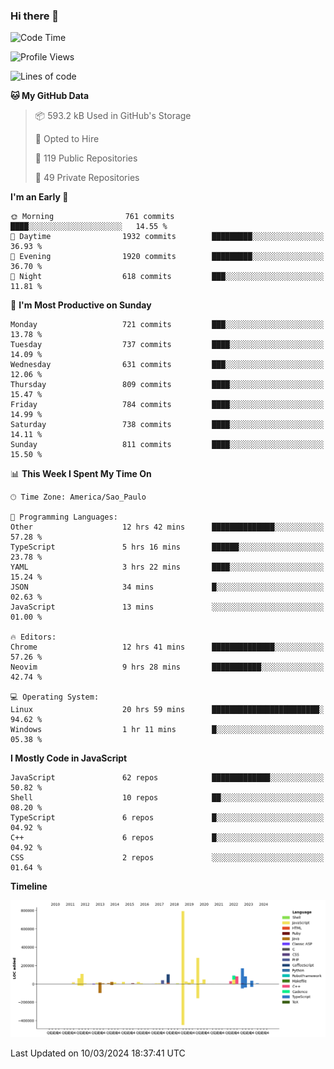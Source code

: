 ### Hi there 👋

<!--START_SECTION:waka-->
![Code Time](http://img.shields.io/badge/Code%20Time-5%2C731%20hrs%2048%20mins-blue)

![Profile Views](http://img.shields.io/badge/Profile%20Views-1-blue)

![Lines of code](https://img.shields.io/badge/From%20Hello%20World%20I%27ve%20Written-2.2%20million%20lines%20of%20code-blue)

**🐱 My GitHub Data** 

> 📦 593.2 kB Used in GitHub's Storage 
 > 
> 💼 Opted to Hire
 > 
> 📜 119 Public Repositories 
 > 
> 🔑 49 Private Repositories 
 > 
**I'm an Early 🐤** 

```text
🌞 Morning                761 commits         ████░░░░░░░░░░░░░░░░░░░░░   14.55 % 
🌆 Daytime                1932 commits        █████████░░░░░░░░░░░░░░░░   36.93 % 
🌃 Evening                1920 commits        █████████░░░░░░░░░░░░░░░░   36.70 % 
🌙 Night                  618 commits         ███░░░░░░░░░░░░░░░░░░░░░░   11.81 % 
```
📅 **I'm Most Productive on Sunday** 

```text
Monday                   721 commits         ███░░░░░░░░░░░░░░░░░░░░░░   13.78 % 
Tuesday                  737 commits         ████░░░░░░░░░░░░░░░░░░░░░   14.09 % 
Wednesday                631 commits         ███░░░░░░░░░░░░░░░░░░░░░░   12.06 % 
Thursday                 809 commits         ████░░░░░░░░░░░░░░░░░░░░░   15.47 % 
Friday                   784 commits         ████░░░░░░░░░░░░░░░░░░░░░   14.99 % 
Saturday                 738 commits         ████░░░░░░░░░░░░░░░░░░░░░   14.11 % 
Sunday                   811 commits         ████░░░░░░░░░░░░░░░░░░░░░   15.50 % 
```


📊 **This Week I Spent My Time On** 

```text
🕑︎ Time Zone: America/Sao_Paulo

💬 Programming Languages: 
Other                    12 hrs 42 mins      ██████████████░░░░░░░░░░░   57.28 % 
TypeScript               5 hrs 16 mins       ██████░░░░░░░░░░░░░░░░░░░   23.78 % 
YAML                     3 hrs 22 mins       ████░░░░░░░░░░░░░░░░░░░░░   15.24 % 
JSON                     34 mins             █░░░░░░░░░░░░░░░░░░░░░░░░   02.63 % 
JavaScript               13 mins             ░░░░░░░░░░░░░░░░░░░░░░░░░   01.00 % 

🔥 Editors: 
Chrome                   12 hrs 41 mins      ██████████████░░░░░░░░░░░   57.26 % 
Neovim                   9 hrs 28 mins       ███████████░░░░░░░░░░░░░░   42.74 % 

💻 Operating System: 
Linux                    20 hrs 59 mins      ████████████████████████░   94.62 % 
Windows                  1 hr 11 mins        █░░░░░░░░░░░░░░░░░░░░░░░░   05.38 % 
```

**I Mostly Code in JavaScript** 

```text
JavaScript               62 repos            █████████████░░░░░░░░░░░░   50.82 % 
Shell                    10 repos            ██░░░░░░░░░░░░░░░░░░░░░░░   08.20 % 
TypeScript               6 repos             █░░░░░░░░░░░░░░░░░░░░░░░░   04.92 % 
C++                      6 repos             █░░░░░░░░░░░░░░░░░░░░░░░░   04.92 % 
CSS                      2 repos             ░░░░░░░░░░░░░░░░░░░░░░░░░   01.64 % 
```



**Timeline**

![Lines of Code chart](https://raw.githubusercontent.com/jampow/jampow/master/assets/bar_graph.png)


 Last Updated on 10/03/2024 18:37:41 UTC
<!--END_SECTION:waka-->

